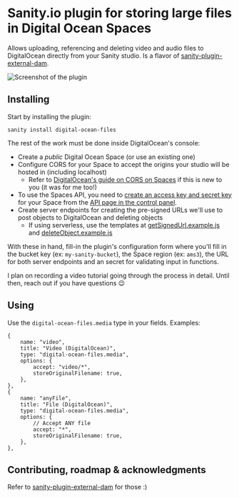 # Sanity.io plugin for storing large files in Digital Ocean Spaces

Allows uploading, referencing and deleting video and audio files to DigitalOcean directly from your Sanity studio. Is a flavor of [sanity-plugin-external-dam](https://github.com/hdoro/sanity-plugin-external-dam).

![Screenshot of the plugin](https://raw.githubusercontent.com/hdoro/sanity-plugin-external-dam/main/screenshots.png)

## Installing

Start by installing the plugin:

`sanity install digital-ocean-files`

The rest of the work must be done inside DigitalOcean's console:

- Create a _public_ Digital Ocean Space (or use an existing one)
- Configure CORS for your Space to accept the origins your studio will be hosted in (including localhost)
  - Refer to [DigitalOcean's guide on CORS on Spaces](https://docs.digitalocean.com/products/spaces/how-to/configure-cors/) if this is new to you (it was for me too!)
- To use the Spaces API, you need to [create an access key and secret key](https://docs.digitalocean.com/products/spaces/how-to/manage-access/#access-keys) for your Space from the [API page in the control panel](https://cloud.digitalocean.com/settings/api/tokens).
- Create server endpoints for creating the pre-signed URLs we'll use to post objects to DigitalOcean and deleting objects
  - If using serverless, use the templates at [getSignedUrl.example.js](https://github.com/hdoro/sanity-plugin-external-dam/blob/main/packages/digital-oean/getSignedUrl.example.js) and [deleteObject.example.js](https://github.com/hdoro/sanity-plugin-external-dam/blob/main/packages/digital-oean/deleteObject.example.js)

With these in hand, fill-in the plugin's configuration form where you'll fill in the bucket key (ex: `my-sanity-bucket`), the Space region (ex: `ams3`), the URL for both server endpoints and an secret for validating input in functions.

I plan on recording a video tutorial going through the process in detail. Until then, reach out if you have questions 😉

## Using

Use the `digital-ocean-files.media` type in your fields. Examples:

```
{
    name: "video",
    title: "Video (DigitalOcean)",
    type: "digital-ocean-files.media",
    options: {
        accept: "video/*",
        storeOriginalFilename: true,
    },
},
{
    name: "anyFile",
    title: "File (DigitalOcean)",
    type: "digital-ocean-files.media",
    options: {
        // Accept ANY file
        accept: "*",
        storeOriginalFilename: true,
    },
},
```

## Contributing, roadmap & acknowledgments

Refer to [sanity-plugin-external-dam](https://github.com/hdoro/sanity-plugin-external-dam) for those :)
